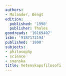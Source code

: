 ```yaml
---
authors:
- Molander, Bengt
edition:
  published: '1990'
  publisher: Thales
goodreads: '16169407'
isbn: '9187172194'
published: '1990'
subjects:
- philosophy
- science
- svenska
title: Vetenskapsfilosofi
---
```


